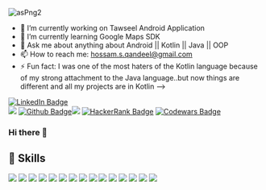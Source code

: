 ![asPng2](https://user-images.githubusercontent.com/63760755/186248846-52ab6cb6-53c2-42cc-8578-407ab461f9dd.png)

- 🔭 I’m currently working on Tawseel Android Application
- 🌱 I’m currently learning Google Maps SDK
- 💬 Ask me about anything about Android || Kotlin || Java || OOP
- 📫 How to reach me: hossam.s.qandeel@gmail.com
- ⚡ Fun fact: I was one of the most haters of the Kotlin language because of my strong attachment to the Java language..but now things are different and all my projects are in Kotlin
-->

[![LinkedIn Badge](https://img.shields.io/badge/LinkedIn-0077B5?style=for-the-badge&logo=linkedin&logoColor=white)](https://www.linkedin.com/in/hossamqandeel/)  
![]([https://img.shields.io/badge/Code-Java-informational?style=flat&logo=java&logoColor=white&color=4AB197](https://img.shields.io/badge/Codewars-B1361E?style=for-the-badge&logo=Codewars&logoColor=white))
[![Github Badge](https://img.shields.io/badge/GitHub-100000?style=for-the-badge&logo=github&logoColor=white)](https://github.com/hossamqandel)![](https://img.shields.io/badge/GitLab-330F63?style=for-the-badge&logo=gitlab&logoColor=white)
[![HackerRank Badge](https://img.shields.io/badge/-Hackerrank-2EC866?style=for-the-badge&logo=HackerRank&logoColor=white)](https://www.hackerrank.com/hossamegyqandel?hr_r=1) [![Codewars Badge](https://img.shields.io/badge/Codewars-B1361E?style=for-the-badge&logo=Codewars&logoColor=white)](https://www.codewars.com/users/Hossam%20Qandeel)

### Hi there 👋

## 💼 Skills

![](https://img.shields.io/badge/Code-Java-informational?style=flat&logo=java&logoColor=white&color=4AB197)
![](https://img.shields.io/badge/Code-Kotlin-informational?style=flat&logo=kotlin&logoColor=magenta&color=4AB197)
![](https://img.shields.io/badge/Code-OOP-informational?style=flat&logo=oop&logoColor=white&color=4AB197)
![](https://img.shields.io/badge/Code-Android-informational?style=flat&logo=android&logoColor=UFO_Green&color=4AB197)
![](https://img.shields.io/badge/Code-Firebase-informational?style=flat&logo=firebase&logoColor=yello&color=f7c52a)
![](https://img.shields.io/badge/Code-Room_Databse-informational?style=flat&logo=roomdatabase&logoColor=white&color=4AB197)
![](https://img.shields.io/badge/Code-Kotlin_Coroutines-informational?style=flat&logo=coroutines&logoColor=white&color=4AB197)
![](https://img.shields.io/badge/Code-MVVM-informational?style=flat&logo=mvvm&logoColor=white&color=4AB197)
![](https://img.shields.io/badge/Code-Dagger_Hilt-informational?style=flat&logo=daggerhilt&logoColor=white&color=4AB197)
![](https://img.shields.io/badge/Code-REST_APIs-informational?style=flat&logo=restapis&logoColor=white&color=4AB197)
![](https://img.shields.io/badge/Code-Navigation-informational?style=flat&logo=navigation&logoColor=white&color=4AB197)
![](https://img.shields.io/badge/Code-RxJava-informational?style=flat&logo=rxjava&logoColor=white&color=4AB197)
![](https://img.shields.io/badge/Tools-Git-informational?style=flat&logo=git&logoColor=cinnabar&color=4AB197)
![](https://img.shields.io/badge/Tools-Clean_Architecture-informational?style=flat&logo=clean_architecture&logoColor=cinnabar&color=4AB197)
![](https://img.shields.io/badge/SpringBoot-6DB33F?style=flat-square&logo=Spring&logoColor=white)

![]()
![]()
![]()
![]()



